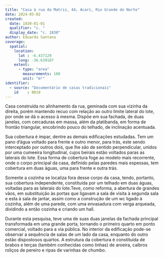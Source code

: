 ```yaml
---
title: "Casa à rua da Matriz, 44, Acarí, Rio Grande do Norte"
date: 2024-05-02
created:
  date: 1830-01-01
  qualifier: "c. "
  display_date: "c. 1830"
author: Eduarda Santana
coverage:
  spatial:
    location:
      lat : -6.437129
      long: -36.639187
    extent:
      - type: "area"
        measurements: 160
        unit: "m²"
identifier:
  - source: "Documentário de casas tradicionais"
    id    : 0018
---
```


Casa construída no alinhamento da rua, geminada com sua vizinha da direita, porém mantendo recuo com relação ao outro limite lateral do lote, por onde se dá o acesso à mesma. Dispõe em sua fachada, de duas janelas, com cercaduras em massa, além da platibanda, em forma de frontão triangular, encobrindo pouco do telhado, de inclinação acentuada. 

Sua cobertura é ímpar, dentre as demais edificações estudadas. Tem um pano d’água voltado para frente e outro menor, para trás, este sendo interceptado por outros dois, que lhe são de sentido perpendicular, unidos por uma cumeeira longitudinal, cujos beirais estão voltados paras as laterais do lote. Essa forma de cobertura foge ao modelo mais recorrente, onde o corpo principal da casa, definido pelas paredes mais espessas, tem cobertura em duas águas, uma para frente e outra trás.

Somente a cozinha se localiza fora desse corpo da casa, tendo, portanto, sua cobertura independente, constituída por um telhado em duas águas, voltadas para as laterais do lote.Teve, como reforma, a abertura de grandes vãos, em substituição às portas que ligavam a sala de visita à segunda sala e esta à sala de jantar, assim como a construção de um wc ligado à cozinha, além de uma parede, com uma envasadura com verga arqueada, dividindo a então cozinha e criando um hall.

Durante esta pesquisa, teve uma de suas duas janelas da fachada principal transformada em uma grande porta, tornando o primeiro quarto em ponto comercial, voltado para a via pública. No interior da edificação pode-se observar a sequência de salas de um lado da casa, enquanto do outro estão dispostosos quartos. A estrutura da cobertura é constituída de brabos e terças (também conhecidas como linhas) de aroeira, caibros roliços de pereiro e ripas de varinhas de chumbo.
